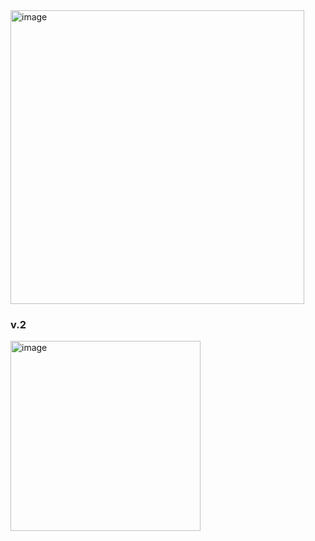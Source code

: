 <img width="470" alt="image" src="https://github.com/user-attachments/assets/754a9473-4922-4e21-a207-fbb389f1fe91">
 
 ### v.2

 <img width="304" alt="image" src="https://github.com/user-attachments/assets/454ac55d-2fd2-49fd-a508-0e03a94d5f64" />

 
